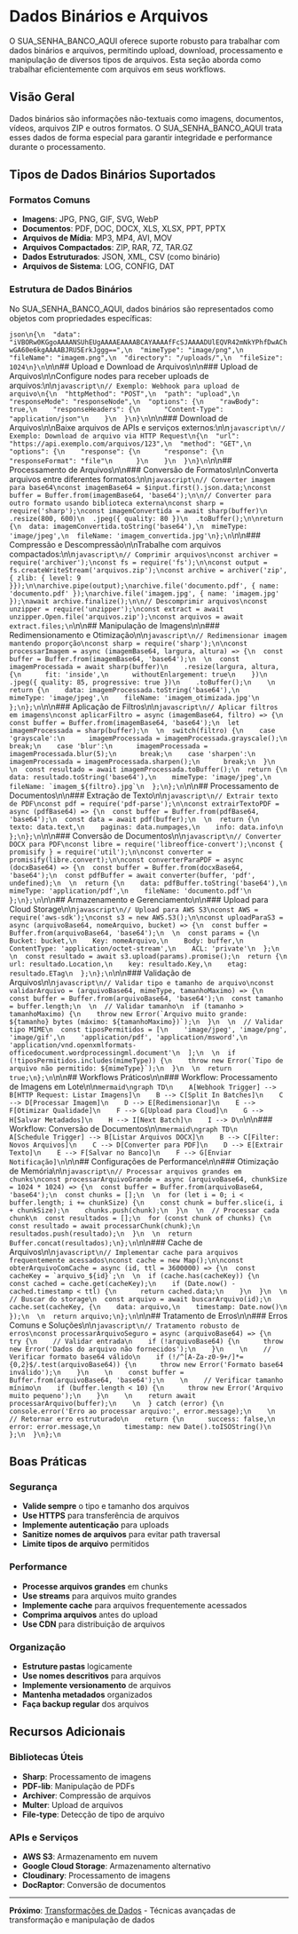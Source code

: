 # Dados Binários e Arquivos

O SUA_SENHA_BANCO_AQUI oferece suporte robusto para trabalhar com dados binários e arquivos, permitindo upload, download, processamento e manipulação de diversos tipos de arquivos. Esta seção aborda como trabalhar eficientemente com arquivos em seus workflows.

## Visão Geral

Dados binários são informações não-textuais como imagens, documentos, vídeos, arquivos ZIP e outros formatos. O SUA_SENHA_BANCO_AQUI trata esses dados de forma especial para garantir integridade e performance durante o processamento.

## Tipos de Dados Binários Suportados

### Formatos Comuns

- **Imagens**: JPG, PNG, GIF, SVG, WebP
- **Documentos**: PDF, DOC, DOCX, XLS, XLSX, PPT, PPTX
- **Arquivos de Mídia**: MP3, MP4, AVI, MOV
- **Arquivos Compactados**: ZIP, RAR, 7Z, TAR.GZ
- **Dados Estruturados**: JSON, XML, CSV (como binário)
- **Arquivos de Sistema**: LOG, CONFIG, DAT

### Estrutura de Dados Binários

No SUA_SENHA_BANCO_AQUI, dados binários são representados como objetos com propriedades específicas:

```json\n{\n  "data": "iVBORw0KGgoAAAANSUhEUgAAAAEAAAABCAYAAAAfFcSJAAAADUlEQVR42mNkYPhfDwAChwGA60e6kgAAAABJRU5ErkJggg==",\n  "mimeType": "image/png",\n  "fileName": "imagem.png",\n  "directory": "/uploads/",\n  "fileSize": 1024\n}\n```\n\n## Upload e Download de Arquivos\n\n### Upload de Arquivos\n\nConfigure nodes para receber uploads de arquivos:\n\n```javascript\n// Exemplo: Webhook para upload de arquivo\n{\n  "httpMethod": "POST",\n  "path": "upload",\n  "responseMode": "responseNode",\n  "options": {\n    "rawBody": true,\n    "responseHeaders": {\n      "Content-Type": "application/json"\n    }\n  }\n}\n```\n\n### Download de Arquivos\n\nBaixe arquivos de APIs e serviços externos:\n\n```javascript\n// Exemplo: Download de arquivo via HTTP Request\n{\n  "url": "https://api.exemplo.com/arquivos/123",\n  "method": "GET",\n  "options": {\n    "response": {\n      "response": {\n        "responseFormat": "file"\n      }\n    }\n  }\n}\n```\n\n## Processamento de Arquivos\n\n### Conversão de Formatos\n\nConverta arquivos entre diferentes formatos:\n\n```javascript\n// Converter imagem para base64\nconst imagemBase64 = $input.first().json.data;\nconst buffer = Buffer.from(imagemBase64, 'base64');\n\n// Converter para outro formato usando biblioteca externa\nconst sharp = require('sharp');\nconst imagemConvertida = await sharp(buffer)\n  .resize(800, 600)\n  .jpeg({ quality: 80 })\n  .toBuffer();\n\nreturn {\n  data: imagemConvertida.toString('base64'),\n  mimeType: 'image/jpeg',\n  fileName: 'imagem_convertida.jpg'\n};\n```\n\n### Compressão e Descompressão\n\nTrabalhe com arquivos compactados:\n\n```javascript\n// Comprimir arquivos\nconst archiver = require('archiver');\nconst fs = require('fs');\n\nconst output = fs.createWriteStream('arquivos.zip');\nconst archive = archiver('zip', { zlib: { level: 9 }});\n\narchive.pipe(output);\narchive.file('documento.pdf', { name: 'documento.pdf' });\narchive.file('imagem.jpg', { name: 'imagem.jpg' });\nawait archive.finalize();\n\n// Descomprimir arquivos\nconst unzipper = require('unzipper');\nconst extract = await unzipper.Open.file('arquivos.zip');\nconst arquivos = await extract.files;\n```\n\n## Manipulação de Imagens\n\n### Redimensionamento e Otimização\n\n```javascript\n// Redimensionar imagem mantendo proporção\nconst sharp = require('sharp');\n\nconst processarImagem = async (imagemBase64, largura, altura) => {\n  const buffer = Buffer.from(imagemBase64, 'base64');\n  \n  const imagemProcessada = await sharp(buffer)\n    .resize(largura, altura, {\n      fit: 'inside',\n      withoutEnlargement: true\n    })\n    .jpeg({ quality: 85, progressive: true })\n    .toBuffer();\n    \n  return {\n    data: imagemProcessada.toString('base64'),\n    mimeType: 'image/jpeg',\n    fileName: 'imagem_otimizada.jpg'\n  };\n};\n```\n\n### Aplicação de Filtros\n\n```javascript\n// Aplicar filtros em imagens\nconst aplicarFiltro = async (imagemBase64, filtro) => {\n  const buffer = Buffer.from(imagemBase64, 'base64');\n  let imagemProcessada = sharp(buffer);\n  \n  switch(filtro) {\n    case 'grayscale':\n      imagemProcessada = imagemProcessada.grayscale();\n      break;\n    case 'blur':\n      imagemProcessada = imagemProcessada.blur(5);\n      break;\n    case 'sharpen':\n      imagemProcessada = imagemProcessada.sharpen();\n      break;\n  }\n  \n  const resultado = await imagemProcessada.toBuffer();\n  return {\n    data: resultado.toString('base64'),\n    mimeType: 'image/jpeg',\n    fileName: `imagem_${filtro}.jpg`\n  };\n};\n```\n\n## Processamento de Documentos\n\n### Extração de Texto\n\n```javascript\n// Extrair texto de PDF\nconst pdf = require('pdf-parse');\n\nconst extrairTextoPDF = async (pdfBase64) => {\n  const buffer = Buffer.from(pdfBase64, 'base64');\n  const data = await pdf(buffer);\n  \n  return {\n    texto: data.text,\n    paginas: data.numpages,\n    info: data.info\n  };\n};\n```\n\n### Conversão de Documentos\n\n```javascript\n// Converter DOCX para PDF\nconst libre = require('libreoffice-convert');\nconst { promisify } = require('util');\n\nconst converter = promisify(libre.convert);\n\nconst converterParaPDF = async (docxBase64) => {\n  const buffer = Buffer.from(docxBase64, 'base64');\n  const pdfBuffer = await converter(buffer, 'pdf', undefined);\n  \n  return {\n    data: pdfBuffer.toString('base64'),\n    mimeType: 'application/pdf',\n    fileName: 'documento.pdf'\n  };\n};\n```\n\n## Armazenamento e Gerenciamento\n\n### Upload para Cloud Storage\n\n```javascript\n// Upload para AWS S3\nconst AWS = require('aws-sdk');\nconst s3 = new AWS.S3();\n\nconst uploadParaS3 = async (arquivoBase64, nomeArquivo, bucket) => {\n  const buffer = Buffer.from(arquivoBase64, 'base64');\n  \n  const params = {\n    Bucket: bucket,\n    Key: nomeArquivo,\n    Body: buffer,\n    ContentType: 'application/octet-stream',\n    ACL: 'private'\n  };\n  \n  const resultado = await s3.upload(params).promise();\n  return {\n    url: resultado.Location,\n    key: resultado.Key,\n    etag: resultado.ETag\n  };\n};\n```\n\n### Validação de Arquivos\n\n```javascript\n// Validar tipo e tamanho de arquivo\nconst validarArquivo = (arquivoBase64, mimeType, tamanhoMaximo) => {\n  const buffer = Buffer.from(arquivoBase64, 'base64');\n  const tamanho = buffer.length;\n  \n  // Validar tamanho\n  if (tamanho > tamanhoMaximo) {\n    throw new Error(`Arquivo muito grande: ${tamanho} bytes (máximo: ${tamanhoMaximo})`);\n  }\n  \n  // Validar tipo MIME\n  const tiposPermitidos = [\n    'image/jpeg', 'image/png', 'image/gif',\n    'application/pdf', 'application/msword',\n    'application/vnd.openxmlformats-officedocument.wordprocessingml.document'\n  ];\n  \n  if (!tiposPermitidos.includes(mimeType)) {\n    throw new Error(`Tipo de arquivo não permitido: ${mimeType}`);\n  }\n  \n  return true;\n};\n```\n\n## Workflows Práticos\n\n### Workflow: Processamento de Imagens em Lote\n\n```mermaid\ngraph TD\n    A[Webhook Trigger] --> B[HTTP Request: Listar Imagens]\n    B --> C[Split In Batches]\n    C --> D[Processar Imagem]\n    D --> E[Redimensionar]\n    E --> F[Otimizar Qualidade]\n    F --> G[Upload para Cloud]\n    G --> H[Salvar Metadados]\n    H --> I[Next Batch]\n    I --> D\n```\n\n### Workflow: Conversão de Documentos\n\n```mermaid\ngraph TD\n    A[Schedule Trigger] --> B[Listar Arquivos DOCX]\n    B --> C[Filter: Novos Arquivos]\n    C --> D[Converter para PDF]\n    D --> E[Extrair Texto]\n    E --> F[Salvar no Banco]\n    F --> G[Enviar Notificação]\n```\n\n## Configurações de Performance\n\n### Otimização de Memória\n\n```javascript\n// Processar arquivos grandes em chunks\nconst processarArquivoGrande = async (arquivoBase64, chunkSize = 1024 * 1024) => {\n  const buffer = Buffer.from(arquivoBase64, 'base64');\n  const chunks = [];\n  \n  for (let i = 0; i < buffer.length; i += chunkSize) {\n    const chunk = buffer.slice(i, i + chunkSize);\n    chunks.push(chunk);\n  }\n  \n  // Processar cada chunk\n  const resultados = [];\n  for (const chunk of chunks) {\n    const resultado = await processarChunk(chunk);\n    resultados.push(resultado);\n  }\n  \n  return Buffer.concat(resultados);\n};\n```\n\n### Cache de Arquivos\n\n```javascript\n// Implementar cache para arquivos frequentemente acessados\nconst cache = new Map();\n\nconst obterArquivoComCache = async (id, ttl = 3600000) => {\n  const cacheKey = `arquivo_${id}`;\n  \n  if (cache.has(cacheKey)) {\n    const cached = cache.get(cacheKey);\n    if (Date.now() - cached.timestamp < ttl) {\n      return cached.data;\n    }\n  }\n  \n  // Buscar do storage\n  const arquivo = await buscarArquivo(id);\n  cache.set(cacheKey, {\n    data: arquivo,\n    timestamp: Date.now()\n  });\n  \n  return arquivo;\n};\n```\n\n## Tratamento de Erros\n\n### Erros Comuns e Soluções\n\n```javascript\n// Tratamento robusto de erros\nconst processarArquivoSeguro = async (arquivoBase64) => {\n  try {\n    // Validar entrada\n    if (!arquivoBase64) {\n      throw new Error('Dados do arquivo não fornecidos');\n    }\n    \n    // Verificar formato base64 válido\n    if (!/^[A-Za-z0-9+/]*={0,2}$/.test(arquivoBase64)) {\n      throw new Error('Formato base64 inválido');\n    }\n    \n    const buffer = Buffer.from(arquivoBase64, 'base64');\n    \n    // Verificar tamanho mínimo\n    if (buffer.length < 10) {\n      throw new Error('Arquivo muito pequeno');\n    }\n    \n    return await processarArquivo(buffer);\n    \n  } catch (error) {\n    console.error('Erro ao processar arquivo:', error.message);\n    \n    // Retornar erro estruturado\n    return {\n      success: false,\n      error: error.message,\n      timestamp: new Date().toISOString()\n    };\n  }\n};\n```

## Boas Práticas

### Segurança

- **Valide sempre** o tipo e tamanho dos arquivos
- **Use HTTPS** para transferência de arquivos
- **Implemente autenticação** para uploads
- **Sanitize nomes de arquivos** para evitar path traversal
- **Limite tipos de arquivo** permitidos

### Performance

- **Processe arquivos grandes** em chunks
- **Use streams** para arquivos muito grandes
- **Implemente cache** para arquivos frequentemente acessados
- **Comprima arquivos** antes do upload
- **Use CDN** para distribuição de arquivos

### Organização

- **Estruture pastas** logicamente
- **Use nomes descritivos** para arquivos
- **Implemente versionamento** de arquivos
- **Mantenha metadados** organizados
- **Faça backup regular** dos arquivos

## Recursos Adicionais

### Bibliotecas Úteis

- **Sharp**: Processamento de imagens
- **PDF-lib**: Manipulação de PDFs
- **Archiver**: Compressão de arquivos
- **Multer**: Upload de arquivos
- **File-type**: Detecção de tipo de arquivo

### APIs e Serviços

- **AWS S3**: Armazenamento em nuvem
- **Google Cloud Storage**: Armazenamento alternativo
- **Cloudinary**: Processamento de imagens
- **DocRaptor**: Conversão de documentos

---

**Próximo**: [Transformações de Dados](./transformacoes-dados) - Técnicas avançadas de transformação e manipulação de dados
